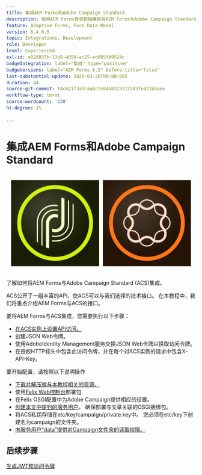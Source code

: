 ```yaml
---
title: 集成AEM Forms和Adobe Campaign Standard
description: 使用AEM Forms表单数据模型将AEM Forms与Adobe Campaign Standard集成以获取ACS促销活动配置文件信息等。
feature: Adaptive Forms, Form Data Model
version: 6.4,6.5
topic: Integrations, Development
role: Developer
level: Experienced
exl-id: e028837b-13d8-4058-ac25-ed095f49524c
badgeIntegration: label="集成" type="positive"
badgeVersions: label="AEM Forms 6.5" before-title="false"
last-substantial-update: 2020-03-20T00:00:00Z
duration: 44
source-git-commit: f4c621f3a9caa8c2c64b8323312343fe421a5aee
workflow-type: tm+mt
source-wordcount: '238'
ht-degree: 1%

---
```


# 集成AEM Forms和Adobe Campaign Standard

![formsandcampaign](assets/helpx-cards-forms.png)

了解如何将AEM Forms与Adobe Campaign Standard (ACS)集成。

ACS公开了一组丰富的API，使ACS可以与我们选择的技术接口。 在本教程中，我们将重点介绍AEM Forms与ACS的接口。

要将AEM Forms与ACS集成，您需要执行以下步骤：

* [在ACS实例上设置API访问。](https://experienceleague.adobe.com/docs/campaign-standard/using/working-with-apis/get-started-apis.html?lang=en)
* 创建JSON Web令牌。
* 使用AdobeIdentity Management服务交换JSON Web令牌以换取访问令牌。
* 在授权HTTP标头中包含此访问令牌，并在每个对ACS实例的请求中包含X-API-Key。

要开始配置，请按照以下说明操作

* [下载并解压缩与本教程相关的资源。](assets/aem-forms-and-acs-bundles.zip)
* 使用[Felix Web控制台](http://localhost:4502/system/console/bundles)部署包
* 在Felix OSGI配置中为Adobe Campaign提供相应的设置。
* [创建本文中提到的服务用户](/help/forms/adaptive-forms/service-user-tutorial-develop.md)。 确保部署与文章关联的OSGi捆绑包。
* 将ACS私钥存储在etc/key/campaign/private.key中。 您必须在etc/key下创建名为campaign的文件夹。
* [向服务用户“data”提供对Campaign文件夹的读取权限。](http://localhost:4502/useradmin)

## 后续步骤

[生成JWT和访问令牌](partone.md)
